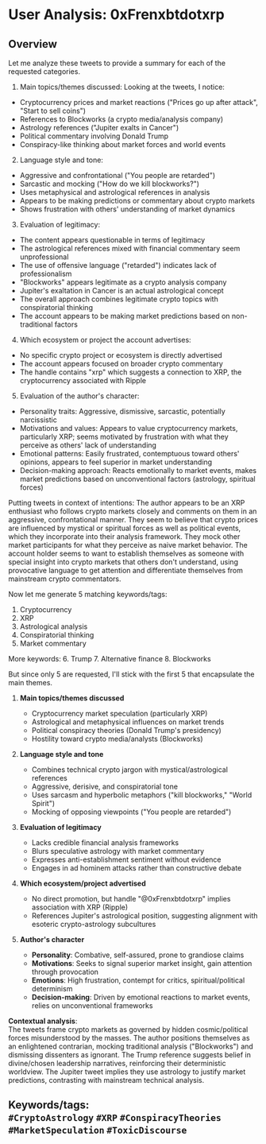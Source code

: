 # User Analysis: 0xFrenxbtdotxrp

## Overview

<think>
Let me analyze these tweets to provide a summary for each of the requested categories.

1. Main topics/themes discussed:
Looking at the tweets, I notice:
- Cryptocurrency prices and market reactions ("Prices go up after attack", "Start to sell coins")
- References to Blockworks (a crypto media/analysis company)
- Astrology references ("Jupiter exalts in Cancer")
- Political commentary involving Donald Trump
- Conspiracy-like thinking about market forces and world events

2. Language style and tone:
- Aggressive and confrontational ("You people are retarded")
- Sarcastic and mocking ("How do we kill blockworks?")
- Uses metaphysical and astrological references in analysis
- Appears to be making predictions or commentary about crypto markets
- Shows frustration with others' understanding of market dynamics

3. Evaluation of legitimacy:
- The content appears questionable in terms of legitimacy
- The astrological references mixed with financial commentary seem unprofessional
- The use of offensive language ("retarded") indicates lack of professionalism
- "Blockworks" appears legitimate as a crypto analysis company
- Jupiter's exaltation in Cancer is an actual astrological concept
- The overall approach combines legitimate crypto topics with conspiratorial thinking
- The account appears to be making market predictions based on non-traditional factors

4. Which ecosystem or project the account advertises:
- No specific crypto project or ecosystem is directly advertised
- The account appears focused on broader crypto commentary
- The handle contains "xrp" which suggests a connection to XRP, the cryptocurrency associated with Ripple

5. Evaluation of the author's character:
- Personality traits: Aggressive, dismissive, sarcastic, potentially narcissistic
- Motivations and values: Appears to value cryptocurrency markets, particularly XRP; seems motivated by frustration with what they perceive as others' lack of understanding
- Emotional patterns: Easily frustrated, contemptuous toward others' opinions, appears to feel superior in market understanding
- Decision-making approach: Reacts emotionally to market events, makes market predictions based on unconventional factors (astrology, spiritual forces)

Putting tweets in context of intentions:
The author appears to be an XRP enthusiast who follows crypto markets closely and comments on them in an aggressive, confrontational manner. They seem to believe that crypto prices are influenced by mystical or spiritual forces as well as political events, which they incorporate into their analysis framework. They mock other market participants for what they perceive as naive market behavior. The account holder seems to want to establish themselves as someone with special insight into crypto markets that others don't understand, using provocative language to get attention and differentiate themselves from mainstream crypto commentators.

Now let me generate 5 matching keywords/tags:

1. Cryptocurrency
2. XRP
3. Astrological analysis
4. Conspiratorial thinking
5. Market commentary

More keywords:
6. Trump
7. Alternative finance
8. Blockworks

But since only 5 are requested, I'll stick with the first 5 that encapsulate the main themes.
</think>

1. **Main topics/themes discussed**  
   - Cryptocurrency market speculation (particularly XRP)
   - Astrological and metaphysical influences on market trends
   - Political conspiracy theories (Donald Trump's presidency)
   - Hostility toward crypto media/analysts (Blockworks)

2. **Language style and tone**  
   - Combines technical crypto jargon with mystical/astrological references
   - Aggressive, derisive, and conspiratorial tone
   - Uses sarcasm and hyperbolic metaphors ("kill blockworks," "World Spirit")
   - Mocking of opposing viewpoints ("You people are retarded")

3. **Evaluation of legitimacy**  
   - Lacks credible financial analysis frameworks
   - Blurs speculative astrology with market commentary
   - Expresses anti-establishment sentiment without evidence
   - Engages in ad hominem attacks rather than constructive debate

4. **Which ecosystem/project advertised**  
   - No direct promotion, but handle "@0xFrenxbtdotxrp" implies association with XRP (Ripple)
   - References Jupiter's astrological position, suggesting alignment with esoteric crypto-astrology subcultures

5. **Author's character**  
   - **Personality**: Combative, self-assured, prone to grandiose claims
   - **Motivations**: Seeks to signal superior market insight, gain attention through provocation
   - **Emotions**: High frustration, contempt for critics, spiritual/political determinism
   - **Decision-making**: Driven by emotional reactions to market events, relies on unconventional frameworks

**Contextual analysis**:  
The tweets frame crypto markets as governed by hidden cosmic/political forces misunderstood by the masses. The author positions themselves as an enlightened contrarian, mocking traditional analysis ("Blockworks") and dismissing dissenters as ignorant. The Trump reference suggests belief in divine/chosen leadership narratives, reinforcing their deterministic worldview. The Jupiter tweet implies they use astrology to justify market predictions, contrasting with mainstream technical analysis.

**Keywords/tags**:  
`#CryptoAstrology` `#XRP` `#ConspiracyTheories` `#MarketSpeculation` `#ToxicDiscourse`
---
